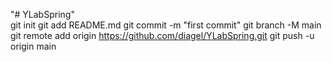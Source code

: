 "# YLabSpring"  
git init 
git add README.md 
git commit -m "first commit" 
git branch -M main 
git remote add origin https://github.com/diagel/YLabSpring.git 
git push -u origin main
